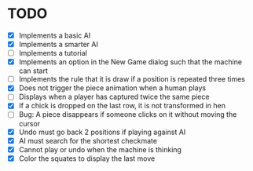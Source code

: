 # TODO

- [x] Implements a basic AI
- [x] Implements a smarter AI
- [ ] Implements a tutorial
- [x] Implements an option in the New Game dialog such that the machine can start
- [ ] Implements the rule that it is draw if a position is repeated three times
- [x] Does not trigger the piece animation when a human plays
- [ ] Displays when a player has captured twice the same piece
- [x] If a chick is dropped on the last row, it is not transformed in hen
- [ ] Bug: A piece disappears if someone clicks on it without moving the cursor
- [x] Undo must go back 2 positions if playing against AI
- [x] AI must search for the shortest checkmate
- [x] Cannot play or undo when the machine is thinking
- [x] Color the squates to display the last move